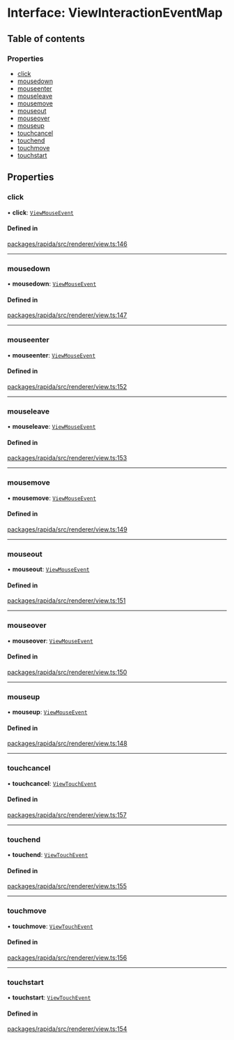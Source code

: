 # Interface: ViewInteractionEventMap

## Table of contents

### Properties

- [click](ViewInteractionEventMap.md#click)
- [mousedown](ViewInteractionEventMap.md#mousedown)
- [mouseenter](ViewInteractionEventMap.md#mouseenter)
- [mouseleave](ViewInteractionEventMap.md#mouseleave)
- [mousemove](ViewInteractionEventMap.md#mousemove)
- [mouseout](ViewInteractionEventMap.md#mouseout)
- [mouseover](ViewInteractionEventMap.md#mouseover)
- [mouseup](ViewInteractionEventMap.md#mouseup)
- [touchcancel](ViewInteractionEventMap.md#touchcancel)
- [touchend](ViewInteractionEventMap.md#touchend)
- [touchmove](ViewInteractionEventMap.md#touchmove)
- [touchstart](ViewInteractionEventMap.md#touchstart)

## Properties

### click

• **click**: [`ViewMouseEvent`](../modules.md#viewmouseevent)

#### Defined in

[packages/rapida/src/renderer/view.ts:146](https://gitlab.com/rapidajs/rapida/-/blob/795fd7e/packages/rapida/src/renderer/view.ts#L146)

___

### mousedown

• **mousedown**: [`ViewMouseEvent`](../modules.md#viewmouseevent)

#### Defined in

[packages/rapida/src/renderer/view.ts:147](https://gitlab.com/rapidajs/rapida/-/blob/795fd7e/packages/rapida/src/renderer/view.ts#L147)

___

### mouseenter

• **mouseenter**: [`ViewMouseEvent`](../modules.md#viewmouseevent)

#### Defined in

[packages/rapida/src/renderer/view.ts:152](https://gitlab.com/rapidajs/rapida/-/blob/795fd7e/packages/rapida/src/renderer/view.ts#L152)

___

### mouseleave

• **mouseleave**: [`ViewMouseEvent`](../modules.md#viewmouseevent)

#### Defined in

[packages/rapida/src/renderer/view.ts:153](https://gitlab.com/rapidajs/rapida/-/blob/795fd7e/packages/rapida/src/renderer/view.ts#L153)

___

### mousemove

• **mousemove**: [`ViewMouseEvent`](../modules.md#viewmouseevent)

#### Defined in

[packages/rapida/src/renderer/view.ts:149](https://gitlab.com/rapidajs/rapida/-/blob/795fd7e/packages/rapida/src/renderer/view.ts#L149)

___

### mouseout

• **mouseout**: [`ViewMouseEvent`](../modules.md#viewmouseevent)

#### Defined in

[packages/rapida/src/renderer/view.ts:151](https://gitlab.com/rapidajs/rapida/-/blob/795fd7e/packages/rapida/src/renderer/view.ts#L151)

___

### mouseover

• **mouseover**: [`ViewMouseEvent`](../modules.md#viewmouseevent)

#### Defined in

[packages/rapida/src/renderer/view.ts:150](https://gitlab.com/rapidajs/rapida/-/blob/795fd7e/packages/rapida/src/renderer/view.ts#L150)

___

### mouseup

• **mouseup**: [`ViewMouseEvent`](../modules.md#viewmouseevent)

#### Defined in

[packages/rapida/src/renderer/view.ts:148](https://gitlab.com/rapidajs/rapida/-/blob/795fd7e/packages/rapida/src/renderer/view.ts#L148)

___

### touchcancel

• **touchcancel**: [`ViewTouchEvent`](../modules.md#viewtouchevent)

#### Defined in

[packages/rapida/src/renderer/view.ts:157](https://gitlab.com/rapidajs/rapida/-/blob/795fd7e/packages/rapida/src/renderer/view.ts#L157)

___

### touchend

• **touchend**: [`ViewTouchEvent`](../modules.md#viewtouchevent)

#### Defined in

[packages/rapida/src/renderer/view.ts:155](https://gitlab.com/rapidajs/rapida/-/blob/795fd7e/packages/rapida/src/renderer/view.ts#L155)

___

### touchmove

• **touchmove**: [`ViewTouchEvent`](../modules.md#viewtouchevent)

#### Defined in

[packages/rapida/src/renderer/view.ts:156](https://gitlab.com/rapidajs/rapida/-/blob/795fd7e/packages/rapida/src/renderer/view.ts#L156)

___

### touchstart

• **touchstart**: [`ViewTouchEvent`](../modules.md#viewtouchevent)

#### Defined in

[packages/rapida/src/renderer/view.ts:154](https://gitlab.com/rapidajs/rapida/-/blob/795fd7e/packages/rapida/src/renderer/view.ts#L154)
